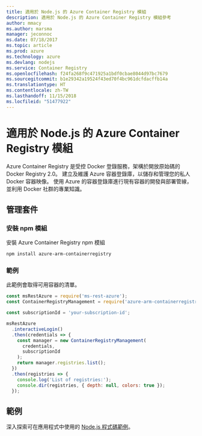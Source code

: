 ```yaml
---
title: 適用於 Node.js 的 Azure Container Registry 模組
description: 適用於 Node.js 的 Azure Container Registry 模組參考
author: mmacy
ms.author: marsma
manager: jeconnoc
ms.date: 07/18/2017
ms.topic: article
ms.prod: azure
ms.technology: azure
ms.devlang: nodejs
ms.service: Container Registry
ms.openlocfilehash: f24fa268f9c471925a1bdf0cbae8044d97bc7679
ms.sourcegitcommit: b1e29342a19524f43ed70f4bc961dcfdacffb14a
ms.translationtype: HT
ms.contentlocale: zh-TW
ms.lasthandoff: 11/15/2018
ms.locfileid: "51477922"
---
```

# <a name="azure-container-registry-modules-for-nodejs"></a>適用於 Node.js 的 Azure Container Registry 模組

Azure Container Registry 是受控 Docker 登錄服務，架構於開放原始碼的 Docker Registry 2.0。 建立及維護 Azure 容器登錄庫，以儲存和管理您的私人 Docker 容器映像。 使用 Azure 的容器登錄庫進行現有容器的開發與部署管線，並利用 Docker 社群的專業知識。

## <a name="management-package"></a>管理套件

### <a name="install-the-npm-module"></a>安裝 npm 模組

安裝 Azure Container Registry npm 模組

```bash
npm install azure-arm-containerregistry
```

### <a name="example"></a>範例

此範例會取得可用容器的清單。

```javascript
const msRestAzure = require('ms-rest-azure');
const ContainerRegistryManagement = require('azure-arm-containerregistry');

const subscriptionId = 'your-subscription-id';

msRestAzure
  .interactiveLogin()
  .then(credentials => {
    const manager = new ContainerRegistryManagement(
      credentials,
      subscriptionId
    );
    return manager.registries.list();
  })
  .then(registries => {
    console.log('List of registries:');
    console.dir(registries, { depth: null, colors: true });
  });
```

## <a name="samples"></a>範例

深入探索可在應用程式中使用的 [Node.js 程式碼範例](https://azure.microsoft.com/resources/samples/?platform=nodejs)。
